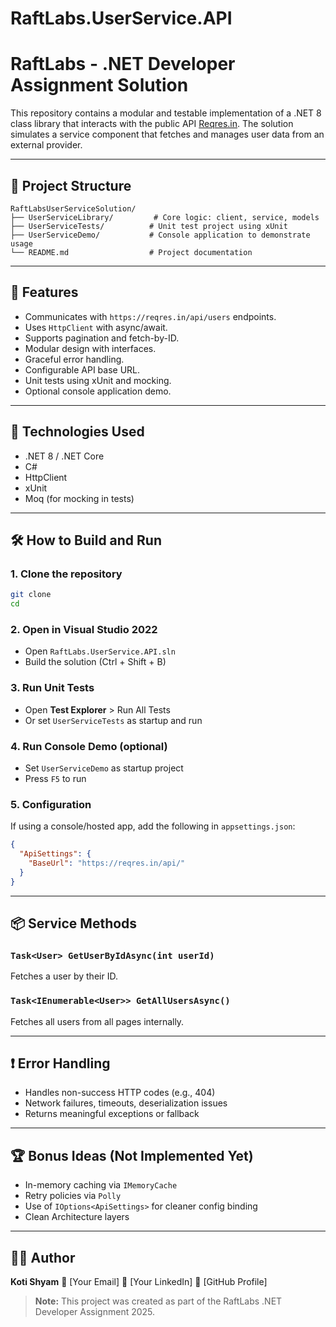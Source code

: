 # RaftLabs.UserService.API  
# RaftLabs - .NET Developer Assignment Solution

This repository contains a modular and testable implementation of a .NET 8 class library that interacts with the public API [Reqres.in](https://reqres.in/). The solution simulates a service component that fetches and manages user data from an external provider.

---

## 📌 Project Structure

```
RaftLabsUserServiceSolution/
├── UserServiceLibrary/         # Core logic: client, service, models
├── UserServiceTests/          # Unit test project using xUnit
├── UserServiceDemo/           # Console application to demonstrate usage
└── README.md                  # Project documentation
```

---

## 🚀 Features

* Communicates with `https://reqres.in/api/users` endpoints.
* Uses `HttpClient` with async/await.
* Supports pagination and fetch-by-ID.
* Modular design with interfaces.
* Graceful error handling.
* Configurable API base URL.
* Unit tests using xUnit and mocking.
* Optional console application demo.

---

## 🧪 Technologies Used

* .NET 8 / .NET Core
* C#
* HttpClient
* xUnit
* Moq (for mocking in tests)

---

## 🛠 How to Build and Run

### 1. Clone the repository

```bash
git clone 
cd 
```

### 2. Open in Visual Studio 2022

* Open `RaftLabs.UserService.API.sln`
* Build the solution (Ctrl + Shift + B)

### 3. Run Unit Tests

* Open **Test Explorer** > Run All Tests
* Or set `UserServiceTests` as startup and run

### 4. Run Console Demo (optional)

* Set `UserServiceDemo` as startup project
* Press `F5` to run

### 5. Configuration

If using a console/hosted app, add the following in `appsettings.json`:

```json
{
  "ApiSettings": {
    "BaseUrl": "https://reqres.in/api/"
  }
}
```

---

## 📦 Service Methods

### `Task<User> GetUserByIdAsync(int userId)`

Fetches a user by their ID.

### `Task<IEnumerable<User>> GetAllUsersAsync()`

Fetches all users from all pages internally.

---

## ❗ Error Handling

* Handles non-success HTTP codes (e.g., 404)
* Network failures, timeouts, deserialization issues
* Returns meaningful exceptions or fallback

---

## 🏆 Bonus Ideas (Not Implemented Yet)

* In-memory caching via `IMemoryCache`
* Retry policies via `Polly`
* Use of `IOptions<ApiSettings>` for cleaner config binding
* Clean Architecture layers

---

## 👨‍💻 Author

**Koti Shyam**
📧 \[Your Email]
🔗 \[Your LinkedIn]
🔗 \[GitHub Profile]


> **Note:** This project was created as part of the RaftLabs .NET Developer Assignment 2025.
